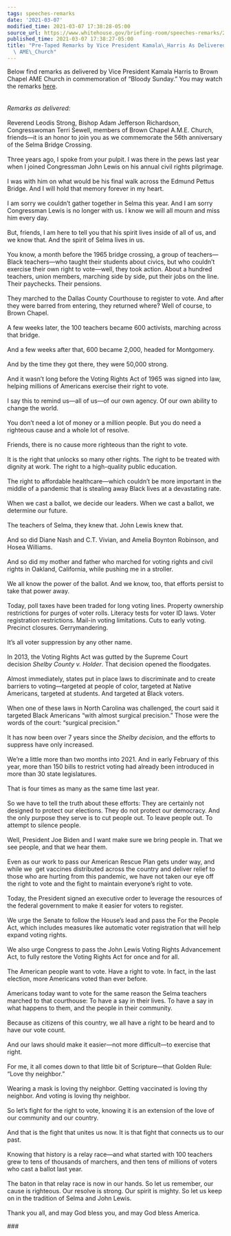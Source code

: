 ```yaml
---
tags: speeches-remarks
date: '2021-03-07'
modified_time: 2021-03-07 17:38:28-05:00
source_url: https://www.whitehouse.gov/briefing-room/speeches-remarks/2021/03/07/pre-taped-remarks-by-vice-president-kamala-harris-as-delivered-to-brown-chapel-ame-church/
published_time: 2021-03-07 17:38:27-05:00
title: "Pre-Taped Remarks by Vice President Kamala\_Harris As Delivered to Brown Chapel\
  \ AME\_Church"
---
```

 
Below find remarks as delivered by Vice President Kamala Harris to Brown
Chapel AME Church in commemoration of “Bloody Sunday.” You may watch the
remarks [here](https://www.youtube.com/watch?v=kvA3p9BiuVg).  
   
   
*Remarks as delivered:*  
   
Reverend Leodis Strong, Bishop Adam Jefferson Richardson, Congresswoman
Terri Sewell, members of Brown Chapel A.M.E. Church, friends—it is an
honor to join you as we commemorate the 56th anniversary of the Selma
Bridge Crossing.  
   
Three years ago, I spoke from your pulpit. I was there in the pews last
year when I joined Congressman John Lewis on his annual civil rights
pilgrimage.  
   
I was with him on what would be his final walk across the Edmund Pettus
Bridge. And I will hold that memory forever in my heart.  
   
I am sorry we couldn’t gather together in Selma this year. And I am
sorry Congressman Lewis is no longer with us. I know we will all mourn
and miss him every day.  
   
But, friends, I am here to tell you that his spirit lives inside of all
of us, and we know that. And the spirit of Selma lives in us.  
   
You know, a month before the 1965 bridge crossing, a group of
teachers—Black teachers—who taught their students about civics, but who
couldn’t exercise their own right to vote—well, they took action. About
a hundred teachers, union members, marching side by side, put their jobs
on the line. Their paychecks. Their pensions.  
   
They marched to the Dallas County Courthouse to register to vote. And
after they were barred from entering, they returned where? Well of
course, to Brown Chapel.  
   
A few weeks later, the 100 teachers became 600 activists, marching
across that bridge.  
   
And a few weeks after that, 600 became 2,000, headed for Montgomery.  
   
And by the time they got there, they were 50,000 strong.  
   
And it wasn’t long before the Voting Rights Act of 1965 was signed into
law, helping millions of Americans exercise their right to vote.  
   
I say this to remind us—all of us—of our own agency. Of our own ability
to change the world.  
   
You don’t need a lot of money or a million people. But you do need a
righteous cause and a whole lot of resolve.  
   
Friends, there is no cause more righteous than the right to vote.  
   
It is the right that unlocks so many other rights. The right to be
treated with dignity at work. The right to a high-quality public
education.  
   
The right to affordable healthcare—which couldn’t be more important in
the middle of a pandemic that is stealing away Black lives at a
devastating rate.  
   
When we cast a ballot, we decide our leaders. When we cast a ballot, we
determine our future.  
   
The teachers of Selma, they knew that. John Lewis knew that.  
   
And so did Diane Nash and C.T. Vivian, and Amelia Boynton Robinson, and
Hosea Williams.  
   
And so did my mother and father who marched for voting rights and civil
rights in Oakland, California, while pushing me in a stroller.  
   
We all know the power of the ballot. And we know, too, that efforts
persist to take that power away.  
   
Today, poll taxes have been traded for long voting lines. Property
ownership restrictions for purges of voter rolls. Literacy tests for
voter ID laws. Voter registration restrictions. Mail-in voting
limitations. Cuts to early voting. Precinct closures. Gerrymandering.  
   
It’s all voter suppression by any other name.  
   
In 2013, the Voting Rights Act was gutted by the Supreme Court
decision *Shelby County v. Holder*. That decision opened the
floodgates.  
   
Almost immediately, states put in place laws to discriminate and to
create barriers to voting—targeted at people of color, targeted at
Native Americans, targeted at students. And targeted at Black voters.  
   
When one of these laws in North Carolina was challenged, the court said
it targeted Black Americans “with almost surgical precision.” Those were
the words of the court: “surgical precision.”  
   
It has now been over 7 years since the *Shelby *decision*,* and the
efforts to suppress have only increased.  
   
We’re a little more than two months into 2021. And in early February of
this year, more than 150 bills to restrict voting had already been
introduced in more than 30 state legislatures.  
   
That is four times as many as the same time last year.  
   
So we have to tell the truth about these efforts: They are certainly not
designed to protect our elections. They do not protect our democracy.
And the only purpose they serve is to cut people out. To leave people
out. To attempt to silence people.  
   
Well, President Joe Biden and I want make sure we bring people in. That
we see people, and that we hear them.  
   
Even as our work to pass our American Rescue Plan gets under way, and
while we  get vaccines distributed across the country and deliver relief
to those who are hurting from this pandemic, we have not taken our eye
off the right to vote and the fight to maintain everyone’s right to
vote.  
   
Today, the President signed an executive order to leverage the resources
of the federal government to make it easier for voters to register.  
   
We urge the Senate to follow the House’s lead and pass the For the
People Act, which includes measures like automatic voter registration
that will help expand voting rights.  
   
We also urge Congress to pass the John Lewis Voting Rights Advancement
Act, to fully restore the Voting Rights Act for once and for all.  
   
The American people want to vote. Have a right to vote. In fact, in the
last election, more Americans voted than ever before.  
   
Americans today want to vote for the same reason the Selma teachers
marched to that courthouse: To have a say in their lives. To have a say
in what happens to them, and the people in their community.  
   
Because as citizens of this country, we all have a right to be heard and
to have our vote count.  
   
And our laws should make it easier—not more difficult—to exercise that
right.  
   
For me, it all comes down to that little bit of Scripture—that Golden
Rule: “Love thy neighbor.”  
   
Wearing a mask is loving thy neighbor. Getting vaccinated is loving thy
neighbor. And voting is loving thy neighbor.  
   
So let’s fight for the right to vote, knowing it is an extension of the
love of our community and our country.  
   
And that is the fight that unites us now. It is that fight that connects
us to our past.  
   
Knowing that history is a relay race—and what started with 100 teachers
grew to tens of thousands of marchers, and then tens of millions of
voters who cast a ballot last year.  
   
The baton in that relay race is now in our hands. So let us remember,
our cause is righteous. Our resolve is strong. Our spirit is mighty. So
let us keep on in the tradition of Selma and John Lewis.  
   
Thank you all, and may God bless you, and may God bless America.

\###

